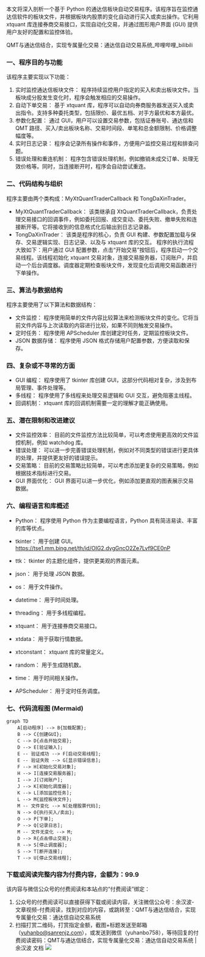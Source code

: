 本文将深入剖析一个基于 Python 的通达信板块自动交易程序。该程序旨在监控通达信软件的板块文件，并根据板块内股票的变化自动进行买入或卖出操作。它利用 xtquant 库连接券商交易接口，实现自动化交易，并通过图形用户界面 (GUI) 提供用户友好的配置和监控体验。

QMT与通达信结合，实现专属量化交易：通达信自动交易系统_哔哩哔哩_bilibili

### 一、程序目的与功能

该程序主要实现以下功能：

1. 实时监控通达信板块文件： 程序持续监控用户指定的买入和卖出板块文件。当板块成分股发生变化时，程序会触发相应的交易操作。
1. 自动下单交易：  基于 xtquant 库，程序可以自动向券商服务器发送买入或卖出指令。支持多种委托类型，包括限价、最优五档、对手方最优和本方最优。
1. 参数化配置： 通过 GUI，用户可以设置交易参数，包括证券账号、通达信和 QMT 路径、买入/卖出板块名称、交易时间段、单笔和总金额限制、价格调整幅度等。
1. 实时日志记录： 程序会记录所有操作和事件，方便用户监控交易过程和排查问题。
1. 错误处理和重连机制： 程序包含错误处理机制，例如撤销未成交订单、处理无效价格等。同时，当连接断开时，程序会自动尝试重连。
### 二、代码结构与组织

程序主要由两个类构成：MyXtQuantTraderCallback 和 TongDaXinTrader。

* MyXtQuantTraderCallback：  该类继承自 XtQuantTraderCallback，负责处理交易接口的回调事件，例如委托回报、成交变动、委托失败、撤单失败和连接断开等。它将接收到的信息格式化后输出到日志记录器。
* TongDaXinTrader：  该类是程序的核心，负责 GUI 构建、参数配置加载与保存、交易逻辑实现、日志记录、以及与 xtquant 库的交互。
程序的执行流程大致如下：用户通过 GUI 配置参数，点击“开始交易”按钮后，程序启动一个交易线程。该线程初始化 xtquant 交易对象，连接交易服务器，订阅账户，并启动一个后台调度器。调度器定期检查板块文件，发现变化后调用交易函数进行下单操作。

### 三、算法与数据结构

程序主要使用了以下算法和数据结构：

* 文件监控： 程序使用简单的文件内容比较算法来检测板块文件的变化。它将当前文件内容与上次读取的内容进行比较，如果不同则触发交易操作。
* 定时任务： 程序使用 APScheduler 库创建定时任务，定期监控板块文件。
* JSON 数据存储： 程序使用 JSON 格式存储用户配置参数，方便读取和保存。
### 四、复杂或不寻常的方面

* GUI 编程：  程序使用了 tkinter 库创建 GUI，这部分代码相对复杂，涉及到布局管理、事件处理等。
* 多线程：  程序使用了多线程来处理交易逻辑和 GUI 交互，避免阻塞主线程。
* 回调机制： xtquant 库的回调机制需要一定的理解才能正确使用。
### 五、潜在限制和改进建议

* 文件监控效率：  目前的文件监控方法比较简单，可以考虑使用更高效的文件监控机制，例如 watchdog 库。
* 错误处理：  可以进一步完善错误处理机制，例如对不同类型的错误进行更具体的处理，并提供更友好的错误提示。
* 交易策略：  目前的交易策略比较简单，可以考虑添加更复杂的交易策略，例如根据技术指标进行交易。
* GUI 界面优化： GUI 界面可以进一步优化，例如添加更直观的图表展示交易数据。
### 六、编程语言和库概述

* Python：  程序使用 Python 作为主要编程语言，Python 具有简洁易读、丰富的库等优点。
* tkinter：  用于创建 GUI。
https://tse1.mm.bing.net/th/id/OIG2.dvgGncO2Ze7Lvf9CE0nP

* ttk：  tkinter 的主题化组件，提供更美观的界面元素。
* json：  用于处理 JSON 数据。
* os：  用于文件操作。
* datetime：  用于时间处理。
* threading：  用于多线程编程。
* xtquant：  用于连接券商交易接口。
* xtdata：  用于获取行情数据。
* xtconstant：  xtquant 库的常量定义。
* random：  用于生成随机数。
* time：  用于时间相关操作。
* APScheduler：  用于定时任务调度。
### 七、代码流程图 (Mermaid)

```mermaid
graph TD
    A[启动程序] --> B{加载配置};
    B --> C{创建GUI};
    C --> D{点击开始交易};
    D --> E[验证输入];
    E -- 验证成功 --> F[启动交易线程];
    E -- 验证失败 --> G[显示错误信息];
    F --> H[初始化交易对象];
    H --> I[连接交易服务器];
    I --> J[订阅账户];
    J --> K[初始化调度器];
    K --> L[添加监控任务];
    L --> M{监控板块文件};
    M -- 文件变化 --> N[处理股票代码];
    N --> O{执行买入/卖出};
    O --> P[下单];
    P --> Q[记录日志];
    M -- 文件无变化 --> M;
    D --> R{点击停止交易};
    R --> S[停止调度器];
    S --> T[断开连接];
    T --> U[停止交易线程];
```

### 下载或阅读完整内容为付费内容，金额为：99.9

该内容与微信公众号的付费阅读和本站点的“付费阅读”绑定：

1. 公众号的付费阅读可以直接获得下载或阅读内容，关注微信公众号：余汉波-文章视频-付费阅读，找到对应的内容，或跳转至：QMT与通达信结合，实现专属量化交易：通达信自动交易系统
1. 扫描打赏二维码，打赏指定金额，截图+标题发送至邮箱（yuhanbo@sanrenjz.com），或发送到微信（yuhanbo758），等待回复的付费阅读密码：QMT与通达信结合，实现专属量化交易：通达信自动交易系统 | 余汉波 文档
![](https://gdsx.sanrenjz.com/PicGo/640.jpg)

